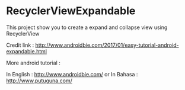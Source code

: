 # RecyclerViewExpandable
This project show you to create a expand and collapse view using RecyclerView

Credit link : http://www.androidbie.com/2017/01/easy-tutorial-android-expandable.html

More android tutorial :

In English : http://www.androidbie.com/ or In Bahasa : http://www.putuguna.com/

